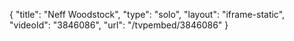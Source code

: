 {
    "title": "Neff Woodstock",
    "type": "solo",
    "layout": "iframe-static",
    "videoId": "3846086",
    "url": "\/tvpembed\/3846086"
}